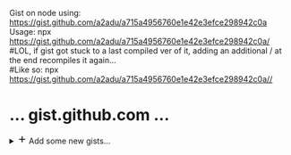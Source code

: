 Gist on node using: https://gist.github.com/a2adu/a715a4956760e1e42e3efce298942c0a <br/>
Usage: npx https://gist.github.com/a2adu/a715a4956760e1e42e3efce298942c0a/ <br/>
#LOL, if gist got stuck to a last compiled ver of it, adding an additional / at the end recompiles it again... <br/>
#Like so: npx https://gist.github.com/a2adu/a715a4956760e1e42e3efce298942c0a// <br/>
<h1>
  ... gist.github.com ...
</h1>

<div class="Header-item position-relative d-none d-md-flex">
  <details class="details-overlay details-reset">
    <summary class="Header-link" aria-label="Create new…" data-hydro-click="{&quot;event_type&quot;:&quot;analytics.event&quot;,&quot;payload&quot;:{&quot;category&quot;:&quot;Header&quot;,&quot;action&quot;:&quot;create new&quot;,&quot;label&quot;:&quot;icon:add&quot;,&quot;originating_url&quot;:&quot;https://github.com/a2adu/a2adu/edit/main/reactjs_stuff/ss/readme.md&quot;,&quot;user_id&quot;:88275557}}" data-hydro-click-hmac="0df7206ea10775541fe6d6b9621c3fd00e3e942b0720c3f18a8cdcbaa4c795a9" data-analytics-event="{&quot;category&quot;:&quot;Header&quot;,&quot;action&quot;:&quot;create new&quot;,&quot;label&quot;:&quot;icon:add&quot;}" aria-haspopup="menu" role="button">
      <svg aria-hidden="true" height="16" viewbox="0 0 16 16" version="1.1" width="16" data-view-component="true" class="octicon octicon-plus">
      <path fill-rule="evenodd" d="M7.75 2a.75.75 0 01.75.75V7h4.25a.75.75 0 110 1.5H8.5v4.25a.75.75 0 11-1.5 0V8.5H2.75a.75.75 0 010-1.5H7V2.75A.75.75 0 017.75 2z"></path></svg> <span class="dropdown-caret" role="menu">Add some new gists...</span>
    </summary>
    <details-menu class="dropdown-menu dropdown-menu-sw" role="menu">
    <svg aria-hidden="true" height="16" viewBox="0 0 16 16" version="1.1" width="16" data-view-component="true" class="octicon octicon-code UnderlineNav-octicon d-none d-sm-inline">
    <path fill-rule="evenodd" d="M4.72 3.22a.75.75 0 011.06 1.06L2.06 8l3.72 3.72a.75.75 0 11-1.06 1.06L.47 8.53a.75.75 0 010-1.06l4.25-4.25zm6.56 0a.75.75 0 10-1.06 1.06L13.94 8l-3.72 3.72a.75.75 0 101.06 1.06l4.25-4.25a.75.75 0 000-1.06l-4.25-4.25z"></path>
</svg>
    <a role="menuitem" class="dropdown-menu dropdown-menu-sw" href="https://gist.github.com/" data-ga-click="Header, create new gist">New gist</a>
    </details-menu>
    </details>
</div>
